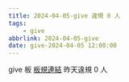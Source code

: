 ```yaml
---
title: 2024-04-05-give 違規 0 人
tags:
    - give
abbrlink: 2024-04-05-give
date: give-2024-04-05 12:00:00
---
```

give 板 [板規連結](https://www.ptt.cc/bbs/give/M.1612495900.A.C32.html)
昨天違規 0 人

